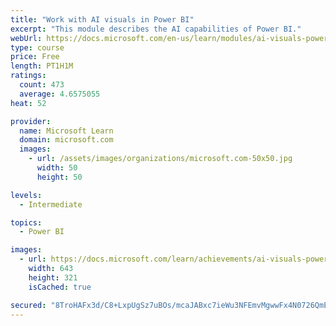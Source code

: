 ```yaml
---
title: "Work with AI visuals in Power BI"
excerpt: "This module describes the AI capabilities of Power BI."
webUrl: https://docs.microsoft.com/en-us/learn/modules/ai-visuals-power-bi/
type: course
price: Free
length: PT1H1M
ratings:
  count: 473
  average: 4.6575055
heat: 52

provider:
  name: Microsoft Learn
  domain: microsoft.com
  images:
    - url: /assets/images/organizations/microsoft.com-50x50.jpg
      width: 50
      height: 50

levels:
  - Intermediate

topics:
  - Power BI

images:
  - url: https://docs.microsoft.com/learn/achievements/ai-visuals-power-bi-social.png
    width: 643
    height: 321
    isCached: true

secured: "8TroHAFx3d/C8+LxpUgSz7uBOs/mcaJABxc7ieWu3NFEmvMgwwFx4N0726QmEGwoBLIC4KM9sj1cQZB+TCt56jK4SsDl3K+/39GK0uaWjQtOIZ2EalMbLIh2cwk8C8yig64Ksv7Wiiu0XoaZTobgAfuzX1nfFqj0IreQAMYudSX2+sd9rDBwixRORIvadsn8oUGSEl6D4pxspKES0cbNPGx/sM7x6qgvD1c1UeH2+uq/L0QxHwiO9Ubz3UXCfsQhcj2XEndNOHuMw1m1lm8yKip4y+ssbx0/erFOCxzLvMUSABfJnGX/nFy335bGtwItmJIFG6y+G1ZypDnpEspQNwZpejmacqjmaSllF85pTvUWYcy+YpxYWsw5klzb404VC1MKCR2Gfh+LfICPB5rqcQzh/0wa1DgFtCGdWEHtBs8=;cepCQ2Ctc/O803eVRTlwOA=="
---
```


